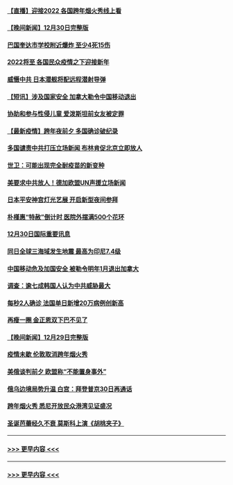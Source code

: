 #### [【直播】迎接2022 各国跨年烟火秀线上看](../pages/prog202/a103308120.md?t=12312001) 
#### [【晚间新闻】12月30日完整版](../pages/prog202/a103307967.md?t=12312001) 
#### [巴国奎达市学校附近爆炸 至少4死15伤](../pages/prog202/a103307970.md?t=12312001) 
#### [2022将至 各国民众疫情之下迎接新年](../pages/prog202/a103307787.md?t=12312001) 
#### [威慑中共 日本潜舰将配远程潜射导弹](../pages/prog202/a103307756.md?t=12312001) 
#### [【短讯】涉及国家安全 加拿大勒令中国移动退出](../pages/prog202/a103307497.md?t=12312001) 
#### [协助和参与性侵儿童 爱泼斯坦前女友被定罪](../pages/prog202/a103307555.md?t=12312001) 
#### [【最新疫情】跨年夜前夕 多国确诊破纪录](../pages/prog202/a103307514.md?t=12312001) 
#### [多国谴责中共打压立场新闻 布林肯促北京立即放人](../pages/prog202/a103307473.md?t=12312001) 
#### [世卫：可能出现完全耐疫苗的新变种](../pages/prog202/a103306914.md?t=12312001) 
#### [美要求中共放人！德加欧盟UN声援立场新闻](../pages/prog202/a103306865.md?t=12312001) 
#### [日本平安神宫灯光艺展 开启新型夜间参拜](../pages/prog202/a103306858.md?t=12312001) 
#### [朴槿惠“特赦”倒计时 医院外摆满500个花环](../pages/prog202/a103306880.md?t=12312001) 
#### [12月30日国际重要讯息](../pages/prog202/a103306852.md?t=12312001) 
#### [同日全球三海域发生地震 最高为印尼7.4级](../pages/prog202/a103306790.md?t=12312001) 
#### [中国移动危及加国安全 被勒令明年1月退出加拿大](../pages/prog202/a103306816.md?t=12312001) 
#### [调查：逾七成韩国人认为中共威胁最大](../pages/prog202/a103306785.md?t=12312001) 
#### [每秒2人确诊 法国单日新增20万病例创新高](../pages/prog202/a103306694.md?t=12312001) 
#### [再瘦一圈 金正恩双下巴不见了](../pages/prog202/a103306683.md?t=12312001) 
#### [【晚间新闻】12月29日完整版](../pages/prog202/a103306559.md?t=12312001) 
#### [疫情未歇 伦敦取消跨年烟火秀](../pages/prog202/a103306668.md?t=12312001) 
#### [美俄谈判前夕 欧盟称“不能置身事外”](../pages/prog202/a103306644.md?t=12312001) 
#### [俄乌边境局势升温 白宫：拜登普京30日再通话](../pages/prog202/a103306391.md?t=12312001) 
#### [跨年烟火秀 悉尼开放民众港湾见证盛况](../pages/prog202/a103306534.md?t=12312001) 
#### [圣诞芭蕾经久不衰 莫斯科上演《胡桃夹子》](../pages/prog202/a103306352.md?t=12312001) 

----
#### [ >>> 更早内容 <<< ](../indexes/prog202-earlier.md?t=12312050)

----
#### [ >>> 更早内容 <<< ](../indexes/prog202-earlier.md)
